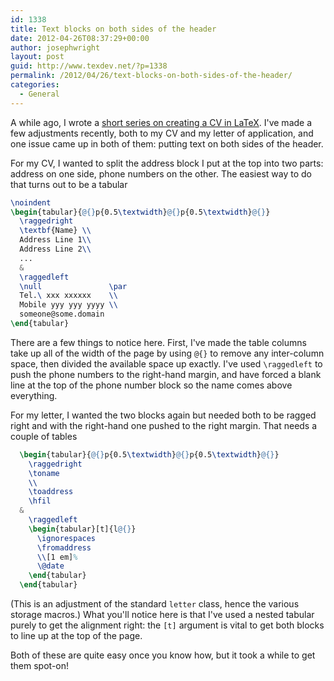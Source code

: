 ```yaml
---
id: 1338
title: Text blocks on both sides of the header
date: 2012-04-26T08:37:29+00:00
author: josephwright
layout: post
guid: http://www.texdev.net/?p=1338
permalink: /2012/04/26/text-blocks-on-both-sides-of-the-header/
categories:
  - General
---
```

A while ago, I wrote a [short series on creating a CV in LaTeX](http://www.texdev.net/2011/11/05/writing-a-curriculum-vitae-in-latex-part-1/). I've made a few adjustments recently, both to my CV and my letter of application, and one issue came up in both of them: putting text on both sides of the header.

For my CV, I wanted to split the address block I put at the top into two parts: address on one side, phone numbers on the other. The easiest way to do that turns out to be a tabular

```latex
\noindent
\begin{tabular}{@{}p{0.5\textwidth}@{}p{0.5\textwidth}@{}}
  \raggedright
  \textbf{Name} \\
  Address Line 1\\
  Address Line 2\\
  ...
  &
  \raggedleft
  \null               \par
  Tel.\ xxx xxxxxx    \\
  Mobile yyy yyy yyyy \\
  someone@some.domain
\end{tabular}
```

There are a few things to notice here. First, I've made the table columns take up all of the width of the page by using `@{}` to remove any inter-column space, then divided the available space up exactly. I've used `\raggedleft` to push the phone numbers to the right-hand margin, and have forced a blank line at the top of the phone number block so the name comes above everything.

For my letter, I wanted the two blocks again but needed both to be ragged right and with the right-hand one pushed to the right margin. That needs a couple of tables

```latex
  \begin{tabular}{@{}p{0.5\textwidth}@{}p{0.5\textwidth}@{}}
    \raggedright
    \toname
    \\
    \toaddress
    \hfil
  &
    \raggedleft
    \begin{tabular}[t]{l@{}}
      \ignorespaces
      \fromaddress
      \\[1 em]%
      \@date
    \end{tabular}
  \end{tabular}
```

(This is an adjustment of the standard `letter` class, hence the various storage macros.) What you'll notice here is that I've used a nested tabular purely to get the alignment right: the `[t]` argument is vital to get both blocks to line up at the top of the page.

Both of these are quite easy once you know how, but it took a while to get them spot-on!
